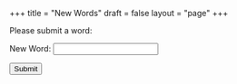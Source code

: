 +++
title = "New Words"
draft = false
layout = "page"
+++

Please submit a word:

<form id="word-form" name="word" method="POST" data-netlify="true">
  <input type="hidden" name="form-name" value="word">
  <p><label>New Word: <input type="text" name="word" required></label></p>
  <p><button type="submit">Submit</button></p>
</form>

<script src="/js/token.js"></script>
<script>
document.addEventListener("DOMContentLoaded", function () {
  const form = document.getElementById("word-form");

  form.addEventListener("submit", async function (e) {
    e.preventDefault();

    const word = form.querySelector('[name="word"]').value;
    const date = new Date().toISOString();
    const newContent = `${word} (${date})\n`;

    try {
      const token = window.GITHUB_TOKEN; // <-- read injected secret

      // 1. Fetch the current file from GitHub
      const getFile = await fetch(
        "https://api.github.com/repos/manh-td/new-words/contents/words.txt",
        {
          headers: {
            Accept: "application/vnd.github+json",
            Authorization: `Bearer ${token}`
          }
        }
      );

      if (!getFile.ok) throw new Error("Failed to fetch file from GitHub");

      const fileData = await getFile.json();
      const sha = fileData.sha;
      const oldContent = atob(fileData.content);

      // 2. Append new word
      const updatedContent = btoa(unescape(encodeURIComponent(oldContent + newContent)));

      // 3. Commit the updated file
      const commit = await fetch(
        "https://api.github.com/repos/manh-td/new-words/contents/words.txt",
        {
          method: "PUT",
          headers: {
            Accept: "application/vnd.github+json",
            Authorization: `Bearer ${token}`
          },
          body: JSON.stringify({
            message: `Add word: ${word}`,
            content: updatedContent,
            sha: sha
          })
        }
      );

      if (!commit.ok) {
        const error = await commit.json();
        throw new Error("Commit failed: " + JSON.stringify(error));
      }

      alert("Word submitted and saved!");
      form.reset();
    } catch (error) {
      console.error("Error submitting word:", error);
      alert("Something went wrong, please try again.");
    }
  });
});
</script>
